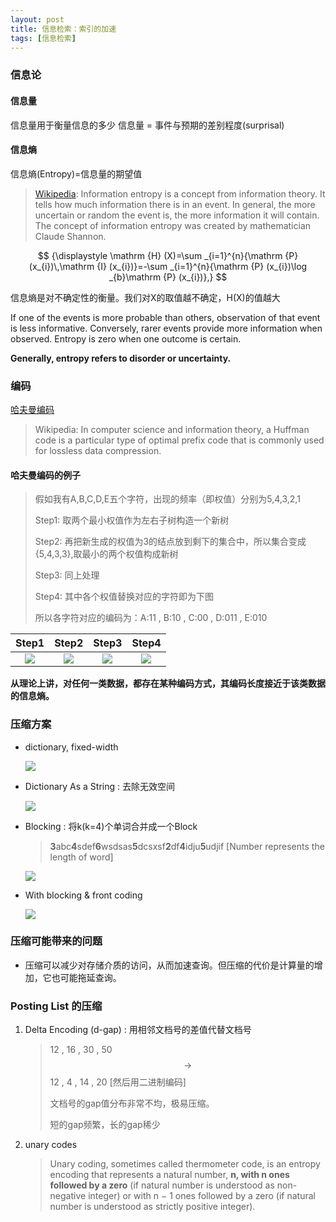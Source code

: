 ```yaml
---
layout: post
title: 信息检索：索引的加速
tags: [信息检索]
---
```


### 信息论

#### 信息量

信息量用于衡量信息的多少
信息量 = 事件与预期的差别程度(surprisal)

#### 信息熵

信息熵(Entropy)=信息量的期望值

> [Wikipedia](https://en.wikipedia.org/wiki/Entropy_(information_theory)#Example): Information entropy is a concept from information theory. It tells how much information there is in an event. In general, the more uncertain or random the event is, the more information it will contain. The concept of information entropy was created by mathematician Claude Shannon.

$$
{\displaystyle \mathrm {H} (X)=\sum _{i=1}^{n}{\mathrm {P} (x_{i})\,\mathrm {I} (x_{i})}=-\sum _{i=1}^{n}{\mathrm {P} (x_{i})\log _{b}\mathrm {P} (x_{i})},}
$$

信息熵是对不确定性的衡量。我们对X的取值越不确定，H(X)的值越大

If one of the events is more probable than others, observation of that event is less informative. Conversely, rarer events provide more information when observed. Entropy is zero when one outcome is certain. 

**Generally, entropy refers to disorder or uncertainty.**

### 编码

[哈夫曼编码](https://en.wikipedia.org/wiki/Huffman_coding)

> Wikipedia: In computer science and information theory, a Huffman code is a particular type of optimal prefix code that is commonly used for lossless data compression.

#### 哈夫曼编码的例子

> 假如我有A,B,C,D,E五个字符，出现的频率（即权值）分别为5,4,3,2,1
>
> Step1: 取两个最小权值作为左右子树构造一个新树
>
> Step2: 再把新生成的权值为3的结点放到剩下的集合中，所以集合变成{5,4,3,3},取最小的两个权值构成新树
>
> Step3: 同上处理
>
> Step4: 其中各个权值替换对应的字符即为下图
>
> 所以各字符对应的编码为：A:11 , B:10 , C:00 , D:011 , E:010

|                  Step1                   |                  Step2                   |                  Step3                   |                  Step4                   |
| :--------------------------------------: | :--------------------------------------: | :--------------------------------------: | :--------------------------------------: |
| ![](http://ww4.sinaimg.cn/large/006y8lVajw1f8mdbw6cjhj305704vq2x.jpg) | ![](http://ww3.sinaimg.cn/large/006y8lVajw1f8mdcxig03j306s060aa7.jpg) | ![](http://ww2.sinaimg.cn/large/006y8lVajw1f8mdew5worj306s064dg1.jpg) | ![](http://ww1.sinaimg.cn/large/006y8lVajw1f8mdfg5eb7j306s067aa9.jpg) |

**从理论上讲，对任何一类数据，都存在某种编码方式，其编码长度接近于该类数据的信息熵。**


### 压缩方案 

- dictionary, fixed-width

  ![](http://ww2.sinaimg.cn/large/006y8lVajw1f8mdjmzs7nj30yy0fu40u.jpg)


- Dictionary As a String : 去除无效空间

  ![](http://ww2.sinaimg.cn/large/801b780ajw1f86ptjct8cj20zs0dowi5.jpg)

- Blocking : 将k(k=4)个单词合并成一个Block

  > **3**abc**4**sdef**6**wsdsas**5**dcsxsf**2**df**4**idju**5**udjif    [Number represents the length of word]

  ![](http://ww2.sinaimg.cn/large/801b780ajw1f86pu2rdtoj21060eo777.jpg)

- With blocking & front coding

  ![](http://ww3.sinaimg.cn/large/801b780ajw1f86pvta7vgj20ug04g75e.jpg)

### 压缩可能带来的问题

- 压缩可以减少对存储介质的访问，从而加速查询。但压缩的代价是计算量的增加，它也可能拖延查询。

### Posting List 的压缩

1. Delta Encoding (d-gap) : 用相邻文档号的差值代替文档号

   > 12 , 16 , 30 , 50 $$\rightarrow$$12 , 4 , 14 , 20 [然后用二进制编码]
   >
   > 文档号的gap值分布非常不均，极易压缩。
   >
   > 短的gap频繁，长的gap稀少

2. unary codes

   > Unary coding, sometimes called thermometer code, is an entropy encoding that represents a natural number, **n, with n ones followed by a zero** (if natural number is understood as non-negative integer) or with n − 1 ones followed by a zero (if natural number is understood as strictly positive integer). 